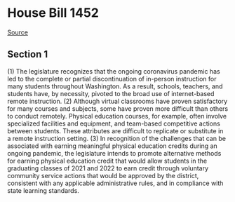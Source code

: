 # House Bill 1452

[Source](http://lawfilesext.leg.wa.gov/biennium/2021-22/Xml/Bills/House%20Bills/1452.xml)
## Section 1
(1) The legislature recognizes that the ongoing coronavirus pandemic has led to the complete or partial discontinuation of in-person instruction for many students throughout Washington. As a result, schools, teachers, and students have, by necessity, pivoted to the broad use of internet-based remote instruction.
(2) Although virtual classrooms have proven satisfactory for many courses and subjects, some have proven more difficult than others to conduct remotely. Physical education courses, for example, often involve specialized facilities and equipment, and team-based competitive actions between students. These attributes are difficult to replicate or substitute in a remote instruction setting.
(3) In recognition of the challenges that can be associated with earning meaningful physical education credits during an ongoing pandemic, the legislature intends to promote alternative methods for earning physical education credit that would allow students in the graduating classes of 2021 and 2022 to earn credit through voluntary community service actions that would be approved by the district, consistent with any applicable administrative rules, and in compliance with state learning standards.
